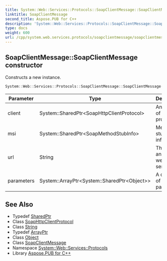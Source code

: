 ```yaml
---
title: System::Web::Services::Protocols::SoapClientMessage::SoapClientMessage constructor
linktitle: SoapClientMessage
second_title: Aspose.PUB for C++
description: 'System::Web::Services::Protocols::SoapClientMessage::SoapClientMessage constructor. Constructs a new instance in C++.'
type: docs
weight: 600
url: /cpp/system.web.services.protocols/soapclientmessage/soapclientmessage/
---
```

## SoapClientMessage::SoapClientMessage constructor


Constructs a new instance.

```cpp
System::Web::Services::Protocols::SoapClientMessage::SoapClientMessage(System::SharedPtr<SoapHttpClientProtocol> client, System::SharedPtr<SoapMethodStubInfo> msi, String url, System::ArrayPtr<System::SharedPtr<Object>> parameters)
```


| Parameter | Type | Description |
| --- | --- | --- |
| client | System::SharedPtr\<SoapHttpClientProtocol\> | An instance of the client proxy class. |
| msi | System::SharedPtr\<SoapMethodStubInfo\> | Method stub information. |
| url | String | The URL of an XML web service. |
| parameters | System::ArrayPtr\<System::SharedPtr\<Object\>\> | A collection of parameters. |

## See Also

* Typedef [SharedPtr](../../../system/sharedptr/)
* Class [SoapHttpClientProtocol](../../soaphttpclientprotocol/)
* Class [String](../../../system/string/)
* Typedef [ArrayPtr](../../../system/arrayptr/)
* Class [Object](../../../system/object/)
* Class [SoapClientMessage](../)
* Namespace [System::Web::Services::Protocols](../../)
* Library [Aspose.PUB for C++](../../../)
